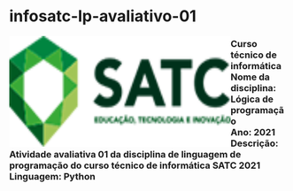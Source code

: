 #  infosatc-lp-avaliativo-01
 <img align="left" width="400" height="200" src="logo-horizontal.png">
 <h3>Curso técnico de informática
 <br>
 Nome da disciplina: Lógica de programação
 <br>
 Ano: 2021
 <br>
 Descrição: Atividade avaliativa 01 da disciplina de linguagem de
programação do curso técnico de informática SATC 2021
<br>
Linguagem: Python</h3>


